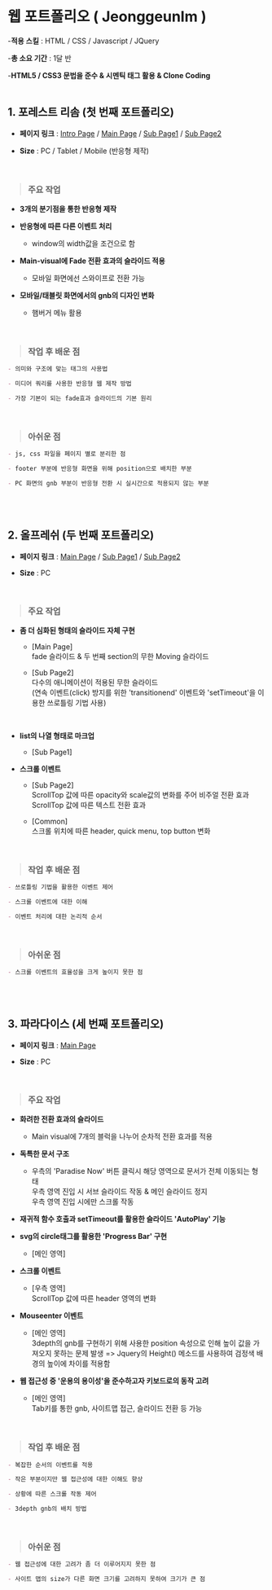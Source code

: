 # 웹 포트폴리오 ( JeonggeunIm )

-**적용 스킬** : HTML / CSS / Javascript / JQuery

-**총 소요 기간** : 1달 반

-**HTML5 / CSS3 문법을 준수 & 시멘틱 태그 활용 & Clone Coding**
<br><br>
## 1. 포레스트 리솜 (첫 번째 포트폴리오)
- **페이지 링크** : [Intro Page](https://jeonggeunim.github.io/portfolio/risom/index.html)
 / [Main Page](https://jeonggeunim.github.io/portfolio/risom/indexForest.html)
 / [Sub Page1](https://jeonggeunim.github.io/portfolio/risom/conceptForest.html)
 / [Sub Page2](https://jeonggeunim.github.io/portfolio/risom/have9Forest.html)

- **Size** : PC / Tablet / Mobile (반응형 제작)
<br>

 >### 주요 작업
- **3개의 분기점을 통한 반응형 제작**

- **반응형에 따른 다른 이벤트 처리**<br>
  - window의 width값을 조건으로 함

- **Main-visual에 Fade 전환 효과의 슬라이드 적용**<br>
  - 모바일 화면에선 스와이프로 전환 가능

- **모바일/태블릿 화면에서의 gnb의 디자인 변화**<br>
  - 햄버거 메뉴 활용
  
<br>

 >### 작업 후 배운 점
```markdown
- 의미와 구조에 맞는 태그의 사용법

- 미디어 쿼리를 사용한 반응형 웹 제작 방법

- 가장 기본이 되는 fade효과 슬라이드의 기본 원리
```

<br>

 >### 아쉬운 점
```markdown
- js, css 파일을 페이지 별로 분리한 점

- footer 부분에 반응형 화면을 위해 position으로 배치한 부분 

- PC 화면의 gnb 부분이 반응형 전환 시 실시간으로 적용되지 않는 부분
```
<br><br>
## 2. 올프레쉬 (두 번째 포트폴리오)
- **페이지 링크** : [Main Page](https://jeonggeunim.github.io/portfolio/allFresh/index.html)
 / [Sub Page1](https://jeonggeunim.github.io/portfolio/allFresh/present.html)
 / [Sub Page2](https://jeonggeunim.github.io/portfolio/allFresh/brandstory.html)

- **Size** : PC

<br>

 >### 주요 작업
- **좀 더 심화된 형태의 슬라이드 자체 구현**<br>
  - [Main Page]<br>
  fade 슬라이드 & 두 번째 section의 무한 Moving 슬라이드<br>
  
  - [Sub Page2]<br>
  다수의 애니메이션이 적용된 무한 슬라이드<br>
  (연속 이벤트(click) 방지를 위한 'transitionend' 이벤트와 'setTimeout'을 이용한 쓰로틀링 기법 사용)
  
  <br>
  
- **list의 나열 형태로 마크업** <br>
  - [Sub Page1]<br>

- **스크롤 이벤트**<br>
  - [Sub Page2]<br>
   ScrollTop 값에 따른 opacity와 scale값의 변화를 주어 비주얼 전환 효과<br>
   ScrollTop 값에 따른 텍스트 전환 효과 <br>

  - [Common]<br>
  스크롤 위치에 따른 header, quick menu, top button 변화

<br>

 >### 작업 후 배운 점
```markdown
- 쓰로틀링 기법을 활용한 이벤트 제어

- 스크롤 이벤트에 대한 이해

- 이벤트 처리에 대한 논리적 순서
```

<br>

 >### 아쉬운 점
```markdown
- 스크롤 이벤트의 효율성을 크게 높이지 못한 점
```
<br><br>
## 3. 파라다이스 (세 번째 포트폴리오)
- **페이지 링크** : [Main Page](https://jeonggeunim.github.io/portfolio/paradise/index.html)

- **Size** : PC
<br>

 >### 주요 작업

- **화려한 전환 효과의 슬라이드**<br>
  - Main visual에 7개의 블럭을 나누어 순차적 전환 효과를 적용
  
- **독특한 문서 구조**<br>
  - 우측의 'Paradise Now' 버튼 클릭시 해당 영역으로 문서가 전체 이동되는 형태<br>
   우측 영역 진입 시 서브 슬라이드 작동 & 메인 슬라이드 정지<br>
   우측 영역 진입 시에만 스크롤 작동<br>

- **재귀적 함수 호출과 setTimeout를 활용한 슬라이드 'AutoPlay' 기능**<br>

- **svg의 circle태그를 활용한 'Progress Bar' 구현**<br>
  - [메인 영역]

- **스크롤 이벤트**<br> 
  - [우측 영역]<br>
  ScrollTop 값에 따른 header 영역의 변화

- **Mouseenter 이벤트**<br>
  - [메인 영역]<br>
  3depth의 gnb를 구현하기 위해 사용한 position 속성으로 인해 높이 값을 가져오지 못하는 문제 발생 => Jquery의 Height() 메소드를 사용하여 검정색 배경의 높이에 차이를 적용함

- **웹 접근성 중 '운용의 용이성'을 준수하고자 키보드로의 동작 고려**<br>
  - [메인 영역]<br>
  Tab키를 통한 gnb, 사이트맵 접근, 슬라이드 전환 등 가능

<br>

 >### 작업 후 배운 점
```markdown
- 복잡한 순서의 이벤트를 적용

- 작은 부분이지만 웹 접근성에 대한 이해도 향상

- 상황에 따른 스크롤 작동 제어

- 3depth gnb의 배치 방법
```

<br>

 >### 아쉬운 점
```markdown
- 웹 접근성에 대한 고려가 좀 더 이루어지지 못한 점

- 사이트 맵의 size가 다른 화면 크기를 고려하지 못하여 크기가 큰 점
```